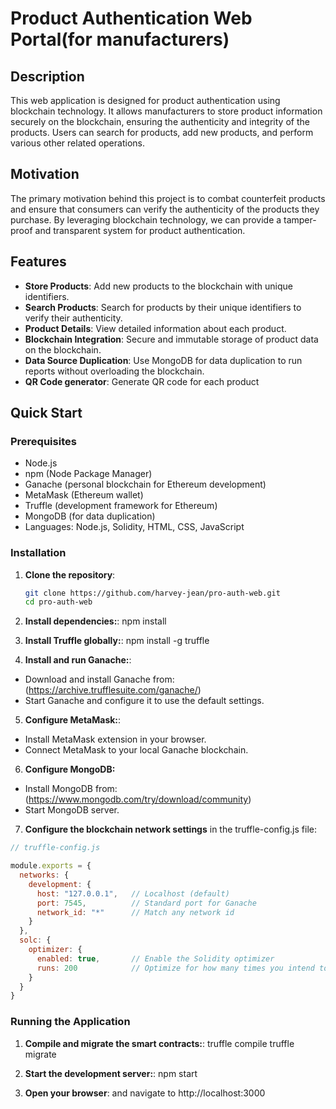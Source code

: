 # Product Authentication Web Portal(for manufacturers)

## Description
This web application is designed for product authentication using blockchain technology. It allows manufacturers to store product information securely on the blockchain, ensuring the authenticity and integrity of the products. Users can search for products, add new products, and perform various other related operations.

## Motivation
The primary motivation behind this project is to combat counterfeit products and ensure that consumers can verify the authenticity of the products they purchase. By leveraging blockchain technology, we can provide a tamper-proof and transparent system for product authentication.

## Features
- **Store Products**: Add new products to the blockchain with unique identifiers.
- **Search Products**: Search for products by their unique identifiers to verify their authenticity.
- **Product Details**: View detailed information about each product.
- **Blockchain Integration**: Secure and immutable storage of product data on the blockchain.
- **Data Source Duplication**: Use MongoDB for data duplication to run reports without overloading the blockchain.
- **QR Code generator**: Generate QR code for each product

## Quick Start

### Prerequisites
- Node.js
- npm (Node Package Manager)
- Ganache (personal blockchain for Ethereum development)
- MetaMask (Ethereum wallet)
- Truffle (development framework for Ethereum)
- MongoDB (for data duplication)
- Languages: Node.js, Solidity, HTML, CSS, JavaScript

### Installation
1. **Clone the repository**:
   ```sh
   git clone https://github.com/harvey-jean/pro-auth-web.git
   cd pro-auth-web

2. **Install dependencies:**:
npm install

3. **Install Truffle globally:**:
npm install -g truffle

4. **Install and run Ganache:**:
- Download and install Ganache from: (https://archive.trufflesuite.com/ganache/)
- Start Ganache and configure it to use the default settings.

5. **Configure MetaMask:**:
- Install MetaMask extension in your browser.
- Connect MetaMask to your local Ganache blockchain.

6. **Configure MongoDB:**
- Install MongoDB from: (https://www.mongodb.com/try/download/community)
- Start MongoDB server.

7. **Configure the blockchain network settings** in the truffle-config.js file:

```javascript
// truffle-config.js

module.exports = {
  networks: {
    development: {
      host: "127.0.0.1",   // Localhost (default)
      port: 7545,          // Standard port for Ganache
      network_id: "*"      // Match any network id
    }
  },
  solc: {
    optimizer: {
      enabled: true,       // Enable the Solidity optimizer
      runs: 200            // Optimize for how many times you intend to run the code
    }
  }
}
```

### Running the Application
1. **Compile and migrate the smart contracts:**:
truffle compile
truffle migrate

2. **Start the development server:**:
npm start

3. **Open your browser**: and navigate to http://localhost:3000